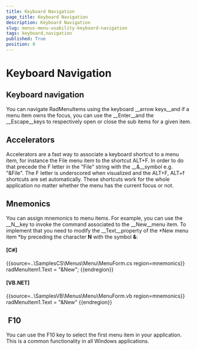 ```yaml
---
title: Keyboard Navigation
page_title: Keyboard Navigation
description: Keyboard Navigation
slug: menus-menu-usability-keyboard-navigation
tags: keyboard,navigation
published: True
position: 0
---
```


# Keyboard Navigation



## Keyboard navigation

You can navigate RadMenuItems using the keyboard __arrow keys__and if a menu item owns the focus, you can use the __Enter__and the __Escape__keys to respectively open or close the sub items for a given item. 

## Accelerators

Accelerators are a fast way to associate a keyboard shortcut to a menu item, for instance the File menu item to the shortcut ALT+F. In order to do that precede the F letter in the "File" string with the __&__symbol e.g. "&File". The F letter is underscored when visualized and the ALT+F, ALT+f shortcuts are set automatically. These shortcuts work for the whole application no matter whether the menu has the current focus or not. 

## Mnemonics 

You can assign mnemonics to menu items. For example, you can use the __N__key to invoke the command associated to the __New__menu item. To implement that you need to modify the __Text__property of the *New menu item *by preceding the character __N__ with the symbol __&__:

#### __[C#]__

{{source=..\SamplesCS\Menus\Menu\MenuForm.cs region=mnemonics}}
	            radMenuItem1.Text = "&New";
	{{endregion}}



#### __[VB.NET]__

{{source=..\SamplesVB\Menus\Menu\MenuForm.vb region=mnemonics}}
	        radMenuItem1.Text = "&New"
	{{endregion}}



##  F10

You can use the F10 key to select the first menu item in your application. This is a common functionality in all Windows applications.
